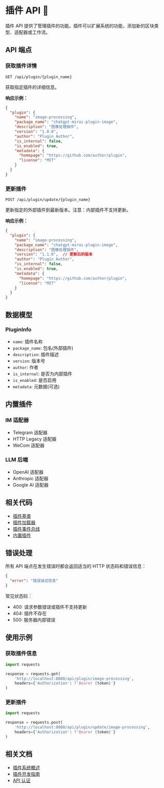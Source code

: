 # 插件 API 🔌

插件 API 提供了管理插件的功能。插件可以扩展系统的功能，添加新的区块类型、适配器或工作流。

## API 端点

### 获取插件详情

```http
GET /api/plugin/{plugin_name}
```

获取指定插件的详细信息。

**响应示例：**
```json
{
  "plugin": {
    "name": "image-processing",
    "package_name": "chatgpt-mirai-plugin-image",
    "description": "图像处理插件",
    "version": "1.0.0",
    "author": "Plugin Author",
    "is_internal": false,
    "is_enabled": true,
    "metadata": {
      "homepage": "https://github.com/author/plugin",
      "license": "MIT"
    }
  }
}
```

### 更新插件

```http
POST /api/plugin/update/{plugin_name}
```

更新指定的外部插件到最新版本。注意：内部插件不支持更新。

**响应示例：**
```json
{
  "plugin": {
    "name": "image-processing",
    "package_name": "chatgpt-mirai-plugin-image",
    "description": "图像处理插件",
    "version": "1.1.0",  // 更新后的版本
    "author": "Plugin Author",
    "is_internal": false,
    "is_enabled": true,
    "metadata": {
      "homepage": "https://github.com/author/plugin",
      "license": "MIT"
    }
  }
}
```

## 数据模型

### PluginInfo
- `name`: 插件名称
- `package_name`: 包名(外部插件)
- `description`: 插件描述
- `version`: 版本号
- `author`: 作者
- `is_internal`: 是否为内部插件
- `is_enabled`: 是否启用
- `metadata`: 元数据(可选)

## 内置插件

### IM 适配器
- Telegram 适配器
- HTTP Legacy 适配器
- WeCom 适配器

### LLM 后端
- OpenAI 适配器
- Anthropic 适配器
- Google AI 适配器

## 相关代码

- [插件基类](../../../plugin_manager/plugin.py)
- [插件加载器](../../../plugin_manager/plugin_loader.py)
- [插件事件总线](../../../plugin_manager/plugin_event_bus.py)
- [内置插件](../../../../plugins)

## 错误处理

所有 API 端点在发生错误时都会返回适当的 HTTP 状态码和错误信息：

```json
{
  "error": "错误描述信息"
}
```

常见状态码：
- 400: 请求参数错误或插件不支持更新
- 404: 插件不存在
- 500: 服务器内部错误

## 使用示例

### 获取插件信息
```python
import requests

response = requests.get(
    'http://localhost:8080/api/plugin/image-processing',
    headers={'Authorization': f'Bearer {token}'}
)
```

### 更新插件
```python
import requests

response = requests.post(
    'http://localhost:8080/api/plugin/update/image-processing',
    headers={'Authorization': f'Bearer {token}'}
)
```

## 相关文档

- [插件系统概述](../../README.md#插件系统-)
- [插件开发指南](../../../plugin_manager/README.md#插件开发)
- [API 认证](../../README.md#api认证-) 